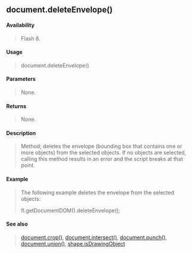 ## document.deleteEnvelope()

#### Availability

> Flash 8.

#### Usage

> document.deleteEnvelope()

#### Parameters

> None.

#### Returns

> None.

#### Description

> Method; deletes the envelope (bounding box that contains one or more objects) from the selected objects. If no objects are selected, calling this method results in an error and the script breaks at that point.

#### Example

> The following example deletes the envelope from the selected objects:
>
> fl.getDocumentDOM().deleteEnvelope();

#### See also

> [document.crop()](#_bookmark159), [document.intersect()](#_bookmark229), [document.punch()](#_bookmark250), [document.union()](#_bookmark336), [shape.isDrawingObject](#_bookmark816)
